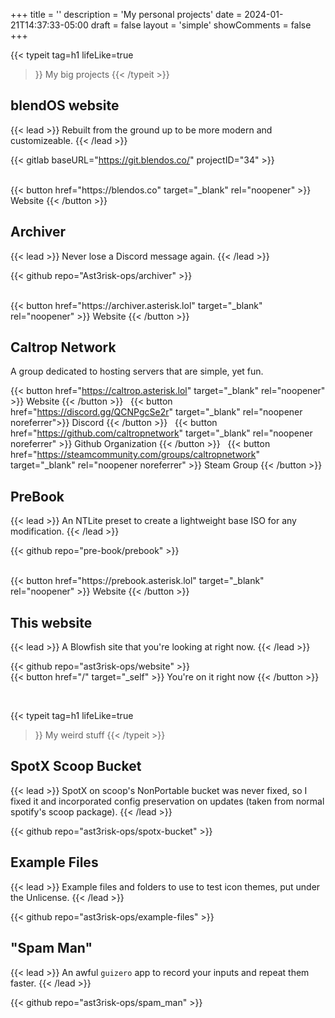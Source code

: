 +++
title = ''
description = 'My personal projects'
date = 2024-01-21T14:37:33-05:00
draft = false
layout = 'simple'
showComments = false
+++

{{< typeit
  tag=h1
  lifeLike=true
  >}}
My big projects
{{< /typeit >}}

## blendOS website

{{< lead >}}
Rebuilt from the ground up to be more modern and customizeable.
{{< /lead >}}

{{< gitlab baseURL="https://git.blendos.co/" projectID="34" >}}

<br>
{{< button href="https://blendos.co" target="_blank" rel="noopener" >}}
Website
{{< /button >}}

## Archiver
{{< lead >}}
Never lose a Discord message again.
{{< /lead >}}

{{< github repo="Ast3risk-ops/archiver" >}}

<br>
{{< button href="https://archiver.asterisk.lol" target="_blank" rel="noopener"  >}}
Website
{{< /button >}}

## Caltrop Network

A group dedicated to hosting servers that are simple, yet fun.

{{< button href="https://caltrop.asterisk.lol" target="_blank" rel="noopener" >}}
Website
{{< /button >}}
&nbsp;
{{< button href="https://discord.gg/QCNPgcSe2r" target="_blank" rel="noopener noreferrer">}}
Discord
{{< /button >}}
&nbsp;
{{< button href="https://github.com/caltropnetwork" target="_blank" rel="noopener noreferrer" >}}
Github Organization
{{< /button >}}
&nbsp;
{{< button href="https://steamcommunity.com/groups/caltropnetwork" target="_blank" rel="noopener noreferrer" >}}
Steam Group
{{< /button >}}

## PreBook

{{< lead >}}
An NTLite preset to create a lightweight base ISO for any modification.
{{< /lead >}}

{{< github repo="pre-book/prebook" >}}

<br>
{{< button href="https://prebook.asterisk.lol" target="_blank" rel="noopener" >}}
 Website
{{< /button >}}

## This website

{{< lead >}}
A Blowfish site that you're looking at right now.
{{< /lead >}}

{{< github repo="ast3risk-ops/website" >}}
<br>
{{< button href="/" target="_self" >}}
 You're on it right now
{{< /button >}}

<br>

{{< typeit
  tag=h1
  lifeLike=true
  >}}
My weird stuff
{{< /typeit >}}

## SpotX Scoop Bucket

{{< lead >}}
SpotX on scoop's NonPortable bucket was never fixed, so I fixed it and incorporated config preservation on updates (taken from normal spotify's scoop package).
{{< /lead >}}

{{< github repo="ast3risk-ops/spotx-bucket" >}}

## Example Files

{{< lead >}}
Example files and folders to use to test icon themes, put under the Unlicense.
{{< /lead >}}

{{< github repo="ast3risk-ops/example-files" >}}

## "Spam Man"

{{< lead >}}
An awful `guizero` app to record your inputs and repeat them faster.
{{< /lead >}}

{{< github repo="ast3risk-ops/spam_man" >}}
